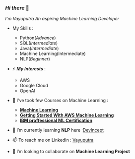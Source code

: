 ### *Hi there* 👋

<!--
**arya649/arya649** is a ✨ _special_ ✨ repository because its `README.md` (this file) appears on your GitHub profile.

Here are some ideas to get you started:

- 🔭 I’m currently working on ...
- 🌱 I’m currently learning ...
- 👯 I’m looking to collaborate on ...
- 🤔 I’m looking for help with ...
- 💬 Ask me about ...
- 📫 How to reach me: ...
- 😄 Pronouns: ...
- ⚡ Fun fact: ...
-->
*I'm Vayuputra An aspiring Machine Learning Developer*
- My Skills  :<ul><li> Python(*Advance*) </li><li>SQL(*Intermediate*)</li><li>Java(*Intermediate*)</li><li>Machine Learning(Intermediate)</li><li>NLP(*Beginner*)</li></ul>
- ⚡ ***My Interests*** : <ul><li>AWS</li><li>Google Cloud</li><li>OpenAI</li></ul>

- 🔭 I've took few Courses on Machine Learning :<ul><li>[**Machine Learning**](https://www.coursera.org/learn/machine-learning?utm_source=gg&utm_medium=sem&utm_campaign=07-StanfordML-IN&utm_content=07-StanfordML-IN&campaignid=1950458127&adgroupid=71501032500&device=c&keyword=coursera%20machine%20learning&matchtype=p&network=g&devicemodel=&adpostion=&creativeid=415449761695&hide_mobile_promo&gclid=Cj0KCQjwh_eFBhDZARIsALHjIKc-VNsIMJsTwpLBBuv40RbKyd9s-4-Qufb7Aq72QkFfS8IHVmNuX4YaAkkbEALw_wcB)</li><li>[**Getting Started With AWS Machine Learning**](https://www.coursera.org/learn/aws-machine-learning)</li><li>[**IBM proffessional ML Certification**](https://www.coursera.org/professional-certificates/ibm-machine-learning?utm_source=gg&utm_medium=sem&utm_campaign=07-StanfordML-IN&utm_content=07-StanfordML-IN&campaignid=1950458127&adgroupid=71501032500&device=c&keyword=coursera%20machine%20learning&matchtype=p&network=g&devicemodel=&adpostion=&creativeid=415449761695&hide_mobile_promo=&gclid=Cj0KCQjwh_eFBhDZARIsALHjIKc-VNsIMJsTwpLBBuv40RbKyd9s-4-Qufb7Aq72QkFfS8IHVmNuX4YaAkkbEALw_wcB)</li></ul>
- 🌱 I’m currently learning **NLP** here :[DevIncept](https://devincept.tech/)
- 📫 To reach me on LinkedIn : [Vayuputra](https://www.linkedin.com/in/vayuputra-m-253633212/)

- 👯 I’m looking to collaborate on **Machine Learning Project**


